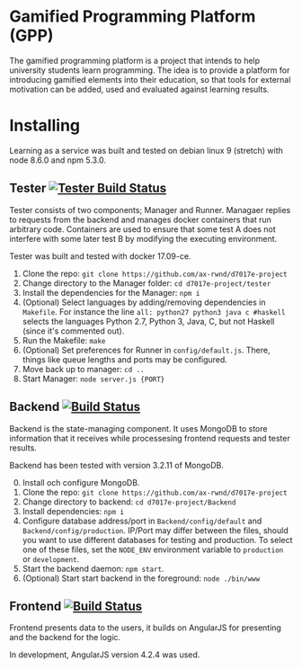 # Gamified Programming Platform (GPP)
The gamified programming platform is a project that intends to help university students learn programming. The idea is to provide a platform for introducing gamified elements into their education, so that tools for external motivation can be added, used and evaluated against learning results.

# Installing
Learning as a service was built and tested on debian linux 9 (stretch) with node 8.6.0 and npm 5.3.0.

## Tester [![Tester Build Status](http://130.240.5.119:8080/job/GPP-Tester-CI/badge/icon)](http://130.240.5.119:8080/job/GPP-Tester-CI/)

Tester consists of two components; Manager and Runner. Managaer replies to requests from the backend and manages docker containers that run arbitrary code. Containers are used to ensure that some test A does not interfere with some later test B by modifying the executing environment.

Tester was built and tested with docker 17.09-ce.

1. Clone the repo: `git clone https://github.com/ax-rwnd/d7017e-project`
2. Change directory to the Manager folder: `cd d7017e-project/tester`
3. Install the dependencies for the Manager: `npm i`
4. (Optional) Select languages by adding/removing dependencies in `Makefile`. For instance the line `all: python27 python3 java c #haskell` selects the languages Python 2.7, Python 3, Java, C, but not Haskell (since it's commented out).
5. Run the Makefile: `make`
6. (Optional) Set preferences for Runner in `config/default.js`. There, things like queue lengths and ports may be configured.
7. Move back up to manager: `cd ..`
8. Start Manager: `node server.js {PORT}`

## Backend [![Build Status](http://130.240.5.119:8080/job/GPP-Backend-Dev-CI/badge/icon)](http://130.240.5.119:8080/job/GPP-Backend-Dev-CI/)

Backend is the state-managing component. It uses MongoDB to store information that it receives while processesing frontend requests and tester results.

Backend has been tested with version 3.2.11 of MongoDB.

0. Install och configure MongoDB.
1. Clone the repo: `git clone https://github.com/ax-rwnd/d7017e-project`
2. Change directory to backend: `cd d7017e-project/Backend`
3. Install dependencies: `npm i`
4. Configure database address/port in `Backend/config/default` and `Backend/config/production`. IP/Port may differ between the files, should you want to use different databases for testing and production. To select one of these files, set the `NODE_ENV` environment variable to  `production` or `development`.
5. Start the backend daemon: `npm start`.
  1. (Optional) Start start backend in the foreground: `node ./bin/www`

## Frontend [![Build Status](http://130.240.5.119:8080/job/GPP-Frontend-Dev-CI/badge/icon)](http://130.240.5.119:8080/job/GPP-Frontend-Dev-CI/)
Frontend presents data to the users, it builds on AngularJS for presenting and the backend for the logic.

In development, AngularJS version 4.2.4 was used.
